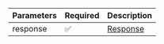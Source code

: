 | Parameters 	 | Required 	                | Description                                                             	    |
|--------------|----------	                |-------------------------------------------------------------------------	    |
| response   	 | :white_check_mark:      	| [Response](Response.md)                                                 	    | 